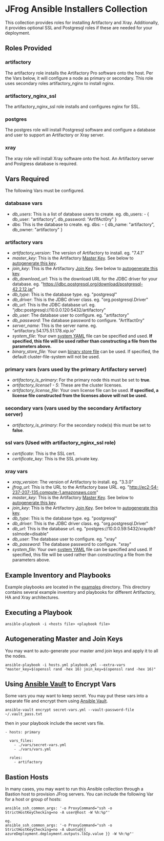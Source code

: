 # JFrog Ansible Installers Collection
This collection provides roles for installing Artifactory and Xray. Additionally, it provides optional SSL and Postgresql roles if these are needed for your deployment.

## Roles Provided
### artifactory
The artifactory role installs the Artifactory Pro software onto the host. Per the Vars below, it will configure a node as primary or secondary. This role uses secondary roles artifactory_nginx to install nginx.

### artifactory_nginx_ssl
The artifactory_nginx_ssl role installs and configures nginx for SSL.

### postgres
The postgres role will install Postgresql software and configure a database and user to support an Artifactory or Xray server.

### xray
The xray role will install Xray software onto the host. An Artifactory server and Postgress database is required.

## Vars Required
The following Vars must be configured.

### databsase vars
* _db_users_: This is a list of database users to create. eg. db_users: - { db_user: "artifactory", db_password: "Art1fAct0ry" }
* _dbs_: This is the database to create. eg. dbs: - { db_name: "artifactory", db_owner: "artifactory" }

### artifactory vars
* _artifactory_version_: The version of Artifactory to install. eg. "7.4.1"
* _master_key_: This is the Artifactory [Master Key](https://www.jfrog.com/confluence/display/JFROG/Managing+Keys). See below to [autogenerate this key](#autogenerating-master-and-join-keys).
* _join_key_: This is the Artifactory [Join Key](https://www.jfrog.com/confluence/display/JFROG/Managing+Keys). See below to [autogenerate this key](#autogenerating-master-and-join-keys).
* _db_download_url_: This is the download URL for the JDBC driver for your database. eg. "https://jdbc.postgresql.org/download/postgresql-42.2.12.jar"
* _db_type_: This is the database type. eg. "postgresql"
* _db_driver_: This is the JDBC driver class. eg. "org.postgresql.Driver"
* _db_url_: This is the JDBC database url. eg. "jdbc:postgresql://10.0.0.120:5432/artifactory"
* _db_user_: The database user to configure. eg. "artifactory"
* _db_password_: The database password to configure. "Art1fact0ry"
* _server_name_: This is the server name. eg. "artifactory.54.175.51.178.xip.io"
* _system_file_: Your own [system YAML](https://www.jfrog.com/confluence/display/JFROG/System+YAML+Configuration+File) file can be specified and used. **If specified, this file will be used rather than constructing a file from the parameters above.**
* _binary_store_file_: Your own [binary store file](https://www.jfrog.com/confluence/display/JFROG/Configuring+the+Filestore) can be used. If specified, the default cluster-file-system will not be used.

### primary vars (vars used by the primary Artifactory server)
* _artifactory_is_primary_: For the primary node this must be set to **true**.
* _artifactory_license1 - 5_: These are the cluster licenses.
* _artifactory_license_file_: Your own license file can be used. **If specified, a license file constructed from the licenses above will not be used.**

### secondary vars (vars used by the secondary Artifactory server)
* _artifactory_is_primary_: For the secondary node(s) this must be set to **false**.

### ssl vars (Used with artifactory_nginx_ssl role)
* _certificate_: This is the SSL cert.
* _certificate_key_: This is the SSL private key.

### xray vars
* _xray_version_: The version of Artifactory to install. eg. "3.3.0"
* _jfrog_url_: This is the URL to the Artifactory base URL. eg. "http://ec2-54-237-207-135.compute-1.amazonaws.com"
* _master_key_: This is the Artifactory [Master Key](https://www.jfrog.com/confluence/display/JFROG/Managing+Keys). See below to [autogenerate this key](#autogenerating-master-and-join-keys).
* _join_key_: This is the Artifactory [Join Key](https://www.jfrog.com/confluence/display/JFROG/Managing+Keys). See below to [autogenerate this key](#autogenerating-master-and-join-keys).
* _db_type_: This is the database type. eg. "postgresql"
* _db_driver_: This is the JDBC driver class. eg. "org.postgresql.Driver"
* _db_url_: This is the database url. eg. "postgres://10.0.0.59:5432/xraydb?sslmode=disable"
* _db_user_: The database user to configure. eg. "xray"
* _db_password_: The database password to configure. "xray"
* _system_file_: Your own [system YAML](https://www.jfrog.com/confluence/display/JFROG/System+YAML+Configuration+File) file can be specified and used. If specified, this file will be used rather than constructing a file from the parameters above.

## Example Inventory and Playbooks
Example playbooks are located in the [examples](../examples) directory. This directory contains several example inventory and playbooks for different Artifactory, HA and Xray architectures.

## Executing a Playbook
```
ansible-playbook -i <hosts file> <playbook file>
```

## Autogenerating Master and Join Keys
You may want to auto-generate your master amd join keys and apply it to all the nodes.

```
ansible-playbook -i hosts.yml playbook.yml --extra-vars "master_key=$(openssl rand -hex 16) join_key=$(openssl rand -hex 16)"
```

## Using [Ansible Vault](https://docs.ansible.com/ansible/latest/user_guide/vault.html) to Encrypt Vars
Some vars you may want to keep secret. You may put these vars into a separate file and encrypt them using [Ansible Vault](https://docs.ansible.com/ansible/latest/user_guide/vault.html).

```
ansible-vault encrypt secret-vars.yml --vault-password-file ~/.vault_pass.txt
```

then in your playbook include the secret vars file.

```
- hosts: primary

  vars_files:
    - ./vars/secret-vars.yml
    - ./vars/vars.yml

  roles:
    - artifactory
```

## Bastion Hosts
In many cases, you may want to run this Ansible collection through a Bastion host to provision JFrog servers. You can include the following Var for a host or group of hosts:

```
ansible_ssh_common_args: '-o ProxyCommand="ssh -o StrictHostKeyChecking=no -A user@host -W %h:%p"'

eg.
ansible_ssh_common_args: '-o ProxyCommand="ssh -o StrictHostKeyChecking=no -A ubuntu@{{ azureDeployment.deployment.outputs.lbIp.value }} -W %h:%p"'
```